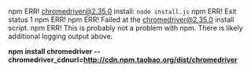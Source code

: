 
npm ERR! chromedriver@2.35.0 install: `node install.js`
npm ERR! Exit status 1
npm ERR!
npm ERR! Failed at the chromedriver@2.35.0 install script.
npm ERR! This is probably not a problem with npm. There is likely additional logging output above.


**npm install chromedriver --chromedriver_cdnurl=http://cdn.npm.taobao.org/dist/chromedriver**
